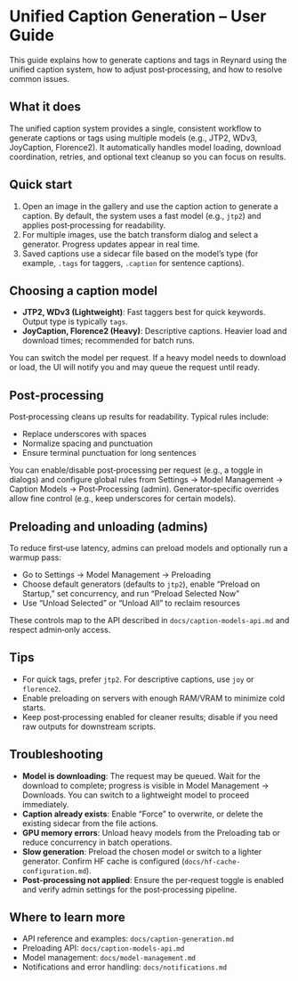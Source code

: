 # Unified Caption Generation – User Guide

This guide explains how to generate captions and tags in Reynard using the unified caption system, how to adjust post‑processing, and how to resolve common issues.

## What it does

The unified caption system provides a single, consistent workflow to generate captions or tags using multiple models (e.g., JTP2, WDv3, JoyCaption, Florence2). It automatically handles model loading, download coordination, retries, and optional text cleanup so you can focus on results.

## Quick start

1. Open an image in the gallery and use the caption action to generate a caption. By default, the system uses a fast model (e.g., `jtp2`) and applies post‑processing for readability.
2. For multiple images, use the batch transform dialog and select a generator. Progress updates appear in real time.
3. Saved captions use a sidecar file based on the model’s type (for example, `.tags` for taggers, `.caption` for sentence captions).

## Choosing a caption model

- **JTP2, WDv3 (Lightweight)**: Fast taggers best for quick keywords. Output type is typically `tags`.
- **JoyCaption, Florence2 (Heavy)**: Descriptive captions. Heavier load and download times; recommended for batch runs.

You can switch the model per request. If a heavy model needs to download or load, the UI will notify you and may queue the request until ready.

## Post‑processing

Post‑processing cleans up results for readability. Typical rules include:

- Replace underscores with spaces
- Normalize spacing and punctuation
- Ensure terminal punctuation for long sentences

You can enable/disable post‑processing per request (e.g., a toggle in dialogs) and configure global rules from Settings → Model Management → Caption Models → Post‑Processing (admin). Generator‑specific overrides allow fine control (e.g., keep underscores for certain models).

## Preloading and unloading (admins)

To reduce first‑use latency, admins can preload models and optionally run a warmup pass:

- Go to Settings → Model Management → Preloading
- Choose default generators (defaults to `jtp2`), enable “Preload on Startup,” set concurrency, and run “Preload Selected Now”
- Use “Unload Selected” or “Unload All” to reclaim resources

These controls map to the API described in `docs/caption-models-api.md` and respect admin‑only access.

## Tips

- For quick tags, prefer `jtp2`. For descriptive captions, use `joy` or `florence2`.
- Enable preloading on servers with enough RAM/VRAM to minimize cold starts.
- Keep post‑processing enabled for cleaner results; disable if you need raw outputs for downstream scripts.

## Troubleshooting

- **Model is downloading**: The request may be queued. Wait for the download to complete; progress is visible in Model Management → Downloads. You can switch to a lightweight model to proceed immediately.
- **Caption already exists**: Enable “Force” to overwrite, or delete the existing sidecar from the file actions.
- **GPU memory errors**: Unload heavy models from the Preloading tab or reduce concurrency in batch operations.
- **Slow generation**: Preload the chosen model or switch to a lighter generator. Confirm HF cache is configured (`docs/hf-cache-configuration.md`).
- **Post‑processing not applied**: Ensure the per‑request toggle is enabled and verify admin settings for the post‑processing pipeline.

## Where to learn more

- API reference and examples: `docs/caption-generation.md`
- Preloading API: `docs/caption-models-api.md`
- Model management: `docs/model-management.md`
- Notifications and error handling: `docs/notifications.md`
